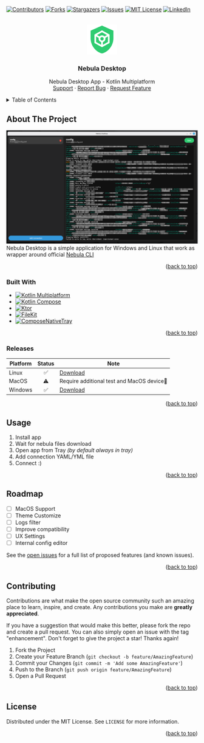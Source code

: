 <!-- Suppress IDEA Warnings -->
<!--suppress ALL -->

<a name="readme-top"></a>

[![Contributors][contributors-shield]][contributors-url]
[![Forks][forks-shield]][forks-url]
[![Stargazers][stars-shield]][stars-url]
[![Issues][issues-shield]][issues-url]
[![MIT License][license-shield]][license-url]
[![LinkedIn][linkedin-shield]][linkedin-url]

<br />
<div align="center">
  <a href="https://github.com/syorito-hatsuki/nebula-desktop">
    <img src="./composeApp/src/jvmMain/resources/icon.png" alt="Logo" width="80" height="80">
  </a>

<h3 align="center">Nebula Desktop</h3>

  <p align="center">
    Nebula Desktop App - Kotlin Multiplatform
    <br />
    <a href="https://discord.gg/pbwnMwnUD6">Support</a>
    ·
    <a href="https://github.com/syorito-hatsuki/nebula-desktop/issues">Report Bug</a>
    ·
    <a href="https://github.com/syorito-hatsuki/nebula-desktop/issues">Request Feature</a>
  </p>
</div>

<details>
  <summary>Table of Contents</summary>
  <ol>
    <li>
      <a href="#about-the-project">About The Project</a>
      <ul>
        <li><a href="#built-with">Built With</a></li>
        <li><a href="#releases">Releases</a></li>
      </ul>
    </li>
    <li><a href="#usage">Usage</a></li>
    <li><a href="#roadmap">Roadmap</a></li>
    <li><a href="#contributing">Contributing</a></li>
    <li><a href="#license">License</a></li>
  </ol>
</details>

## About The Project

![In-Game ScreenShot][screenshot]
Nebula Desktop is a simple application for Windows and Linux that work as wrapper around official [Nebula CLI](https://github.com/slackhq/nebula)

<p align="right">(<a href="#readme-top">back to top</a>)</p>

### Built With

* [![Kotlin Multiplatform][kotlin-multiplatform-shield]][kotlin-multiplatform-url]
* [![Kotlin Compose][kotlin-compose-shield]][kotlin-compose-url]
* [![Ktor][ktor-shield]][ktor-url]
* [![FileKit][filekit-shield]][filekit-url]
* [![ComposeNativeTray][composenativetray-shield]][composenativetray-url]

<p align="right">(<a href="#readme-top">back to top</a>)</p>

### Releases
| Platform | Status | Note                                                                   |
|----------|:------:|------------------------------------------------------------------------|
| Linux    |   ✅    | [Download](https://github.com/syorito-hatsuki/nebula-desktop/releases) |
| MacOS    |   ⚠️   | Require additional test and MacOS device🫡                             |
| Windows  |   ✅    | [Download](https://github.com/syorito-hatsuki/nebula-desktop/releases) |

<p align="right">(<a href="#readme-top">back to top</a>)</p>

## Usage
1. Install app
2. Wait for nebula files download
3. Open app from Tray _(by default always in tray)_
4. Add connection YAML/YML file
5. Connect :)

<p align="right">(<a href="#readme-top">back to top</a>)</p>

## Roadmap

- [ ] MacOS Support
- [ ] Theme Customize
- [ ] Logs filter
- [ ] Improve compatibility
- [ ] UX Settings
- [ ] Internal config editor

See the [open issues](https://github.com/syorito-hatsuki/nebula-desktop/issues) for a full list of proposed
features (and known issues).

<p align="right">(<a href="#readme-top">back to top</a>)</p>

## Contributing

Contributions are what make the open source community such an amazing place to learn, inspire, and create. Any
contributions you make are **greatly appreciated**.

If you have a suggestion that would make this better, please fork the repo and create a pull request. You can also
simply open an issue with the tag "enhancement".
Don't forget to give the project a star! Thanks again!

1. Fork the Project
2. Create your Feature Branch (`git checkout -b feature/AmazingFeature`)
3. Commit your Changes (`git commit -m 'Add some AmazingFeature'`)
4. Push to the Branch (`git push origin feature/AmazingFeature`)
5. Open a Pull Request

<p align="right">(<a href="#readme-top">back to top</a>)</p>

## License

Distributed under the MIT License. See `LICENSE` for more information.

<p align="right">(<a href="#readme-top">back to top</a>)</p>

[contributors-shield]: https://img.shields.io/github/contributors/syorito-hatsuki/nebula-desktop.svg?style=for-the-badge

[contributors-url]: https://github.com/syorito-hatsuki/nebula-desktop/graphs/contributors

[forks-shield]: https://img.shields.io/github/forks/syorito-hatsuki/nebula-desktop.svg?style=for-the-badge

[forks-url]: https://github.com/syorito-hatsuki/nebula-desktop/network/members

[stars-shield]: https://img.shields.io/github/stars/syorito-hatsuki/nebula-desktop.svg?style=for-the-badge

[stars-url]: https://github.com/syorito-hatsuki/nebula-desktop/stargazers

[issues-shield]: https://img.shields.io/github/issues/syorito-hatsuki/nebula-desktop.svg?style=for-the-badge

[issues-url]: https://github.com/syorito-hatsuki/nebula-desktop/issues

[license-shield]: https://img.shields.io/github/license/syorito-hatsuki/nebula-desktop.svg?style=for-the-badge

[license-url]: https://github.com/syorito-hatsuki/nebula-desktop/blob/master/LICENSE

[linkedin-shield]: https://img.shields.io/badge/-LinkedIn-black.svg?style=for-the-badge&logo=linkedin&colorB=555

[linkedin-url]: https://linkedin.com/in/kit-lehto

[screenshot]: ./assets/screenshot.png

[kotlin-multiplatform-shield]: https://img.shields.io/badge/-Kotlin%20Multiplatform-black.svg?style=for-the-badge&logo=kotlin&colorB=7F52FF&logoColor=white

[kotlin-multiplatform-url]: https://www.jetbrains.com/kotlin-multiplatform/

[kotlin-compose-shield]: https://img.shields.io/badge/-Ktor-black.svg?style=for-the-badge&logo=jetpackcompose&colorB=4285F4&logoColor=white

[kotlin-compose-url]: https://www.jetbrains.com/compose-multiplatform/

[ktor-shield]: https://img.shields.io/badge/-Ktor-black.svg?style=for-the-badge&logo=ktor&colorB=087CFA&logoColor=white

[ktor-url]: https://ktor.io

[filekit-shield]: https://img.shields.io/badge/-FileKit-black.svg?style=for-the-badge&colorB=48c191

[filekit-url]: https://filekit.mintlify.app/introduction

[composenativetray-shield]: https://img.shields.io/badge/-Compose%20Native%20Tray-black.svg?style=for-the-badge&colorB=051829

[composenativetray-url]: https://github.com/kdroidFilter/ComposeNativeTray
